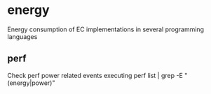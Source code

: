 # energy
Energy consumption of EC implementations in several programming languages

## perf
Check perf power related events executing 
  perf list | grep -E "(energy|power)"
